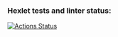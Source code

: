 ### Hexlet tests and linter status:
[![Actions Status](https://github.com/SvetlanaPolunina/fullstack-javascript-project-4/actions/workflows/hexlet-check.yml/badge.svg)](https://github.com/SvetlanaPolunina/fullstack-javascript-project-4/actions)